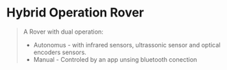 # Hybrid Operation Rover
> A Rover with dual operation: 
> - Autonomus - with infrared sensors, ultrassonic sensor and optical encoders sensors.
> - Manual - Controled by an app unsing bluetooth conection


